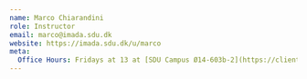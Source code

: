 ```yaml
---
name: Marco Chiarandini
role: Instructor
email: marco@imada.sdu.dk
website: https://imada.sdu.dk/u/marco
meta:
  Office Hours: Fridays at 13 at [SDU Campus Ø14-603b-2](https://clients.mapsindoors.com/sdu/573f26e4bc1f571b08094312/details/563cb9ab423b7d0540c9a911) or pass by any time.
---
```


<!-- [Schedule an appointment](#){: .btn .btn-outline } -->
